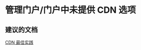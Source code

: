 <properties
    pageTitle="管理门户/门户中未提供 CDN 选项"
    description="管理门户/门户中未提供 CDN 选项"
    service="microsoft.cdn"
    resource="profiles"
    authors="aashu"
    displayOrder=""
    selfHelpType="generic"
    supportTopicIds="32302784"
    resourceTags=""
    productPesIds="15528"
    cloudEnvironments="public"
/>


# 管理门户/门户中未提供 CDN 选项


## **建议的文档**
[CDN 最佳实践](https://azure.microsoft.com/documentation/articles/best-practices-cdn/)



<!--HONumber=Jul16_HO4-->


